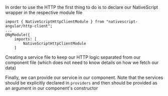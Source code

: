 In order to use the HTTP the first thing to do is to declare our NativeScript wrapper in the respective module file

```
import { NativeScriptHttpClientModule } from "nativescript-angular/http-client";
...
@NgModule({
    imports: [
        NativeScriptHttpClientModule
    ]
```

Creating a service file to keep our HTTP logic separated from our component file (which does not need to know details on how we fetch our data)
<snippet id='http-get-service'/>

Finally, we can provide our service in our component. Note that the services should be explicitly declared in `providers`
and then should be provided as an argument in our component's constructor
<snippet id='http-get-component'/>